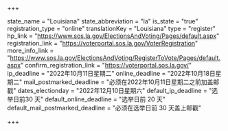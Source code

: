 +++

state_name = "Louisiana"
state_abbreviation = "la"
is_state = "true"
registration_type = "online"
translationKey = "Louisiana"
type = "register"
hp_link = "https://www.sos.la.gov/ElectionsAndVoting/Pages/default.aspx"
registration_link = "https://voterportal.sos.la.gov/VoterRegistration"
more_info_link = "https://www.sos.la.gov/ElectionsAndVoting/RegisterToVote/Pages/default.aspx"
confirm_registration_link = "https://voterportal.sos.la.gov/"
ip_deadline = "2022年10月11日星期二"
online_deadline = "2022年10月18日星期二"
mail_postmarked_deadline = "必须在2022年10月11日星期二之前加盖邮戳"
dates_electionday = "2022年12月10日星期六"
default_ip_deadline = "选举日前30 天"
default_online_deadline = "选举日前 20 天"
default_mail_postmarked_deadline = "必须在选举日前 30 天盖上邮戳"

+++